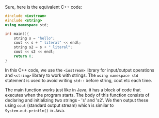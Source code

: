 Sure, here is the equivalent C++ code:

```cpp
#include <iostream>
#include <string> 
using namespace std;

int main(){
    string s = "hello";
    cout << s + " literal" << endl;
    string s2 = s + " literal";
    cout << s2 << endl;
    return 0;
}
```
In this C++ code, we use the `<iostream>` library for input/output operations and `<string>` library to work with strings. The `using namespace std` statement is used to avoid writing `std::` before string, cout etc each time.

The main function works just like in Java, it has a block of code that executes when the program starts. The body of this function consists of declaring and initializing two strings - 's' and 's2'. We then output these using `cout` (standard output stream) which is similar to `System.out.println()` in Java.
